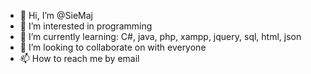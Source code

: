 - 👋 Hi, I’m @SieMaj
- 👀 I’m interested in programming
- 🌱 I’m currently learning: C#, java, php, xampp, jquery, sql, html, json
- 💞️ I’m looking to collaborate on with everyone
- 📫 How to reach me by email

<!---
SieMaj/SieMaj is a ✨ special ✨ repository because its `README.md` (this file) appears on your GitHub profile.
You can click the Preview link to take a look at your changes.
--->
